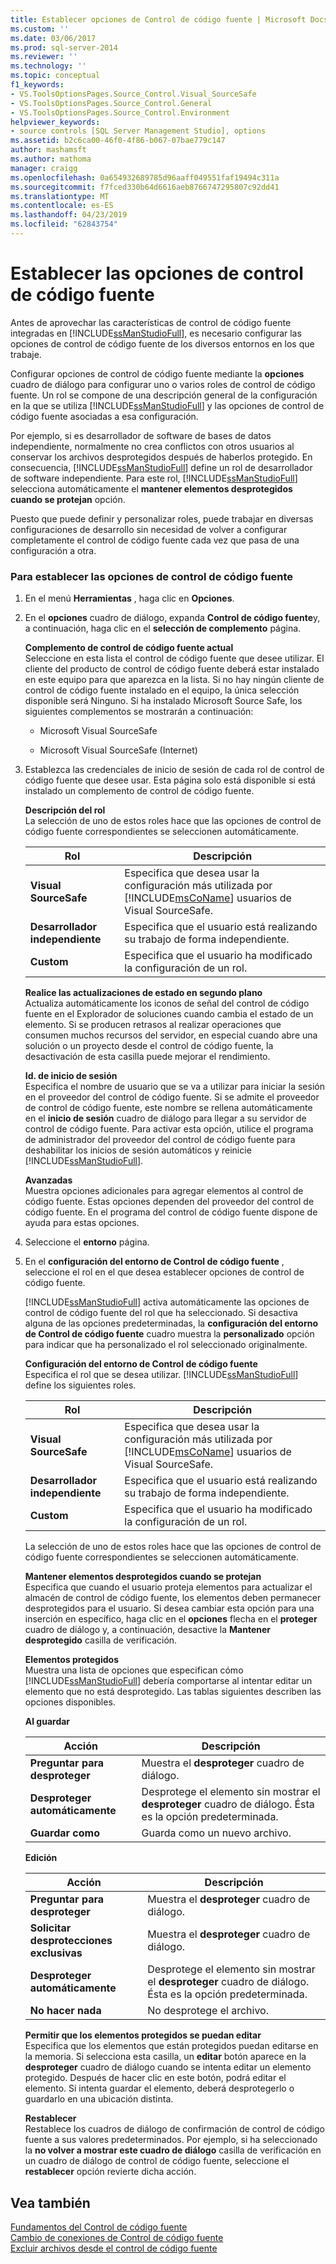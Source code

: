 ```yaml
---
title: Establecer opciones de Control de código fuente | Microsoft Docs
ms.custom: ''
ms.date: 03/06/2017
ms.prod: sql-server-2014
ms.reviewer: ''
ms.technology: ''
ms.topic: conceptual
f1_keywords:
- VS.ToolsOptionsPages.Source_Control.Visual_SourceSafe
- VS.ToolsOptionsPages.Source_Control.General
- VS.ToolsOptionsPages.Source_Control.Environment
helpviewer_keywords:
- source controls [SQL Server Management Studio], options
ms.assetid: b2c6ca00-46f0-4f86-b067-07bae779c147
author: mashamsft
ms.author: mathoma
manager: craigg
ms.openlocfilehash: 0a654932689785d96aaff049551faf19494c311a
ms.sourcegitcommit: f7fced330b64d6616aeb8766747295807c92dd41
ms.translationtype: MT
ms.contentlocale: es-ES
ms.lasthandoff: 04/23/2019
ms.locfileid: "62843754"
---
```

# <a name="set-source-control-options"></a>Establecer las opciones de control de código fuente
  Antes de aprovechar las características de control de código fuente integradas en [!INCLUDE[ssManStudioFull](../includes/ssmanstudiofull-md.md)], es necesario configurar las opciones de control de código fuente de los diversos entornos en los que trabaje.  
  
 Configurar opciones de control de código fuente mediante la **opciones** cuadro de diálogo para configurar uno o varios roles de control de código fuente. Un rol se compone de una descripción general de la configuración en la que se utiliza [!INCLUDE[ssManStudioFull](../includes/ssmanstudiofull-md.md)] y las opciones de control de código fuente asociadas a esa configuración.  
  
 Por ejemplo, si es desarrollador de software de bases de datos independiente, normalmente no crea conflictos con otros usuarios al conservar los archivos desprotegidos después de haberlos protegido. En consecuencia, [!INCLUDE[ssManStudioFull](../includes/ssmanstudiofull-md.md)] define un rol de desarrollador de software independiente. Para este rol, [!INCLUDE[ssManStudioFull](../includes/ssmanstudiofull-md.md)] selecciona automáticamente el **mantener elementos desprotegidos cuando se protejan** opción.  
  
 Puesto que puede definir y personalizar roles, puede trabajar en diversas configuraciones de desarrollo sin necesidad de volver a configurar completamente el control de código fuente cada vez que pasa de una configuración a otra.  
  
### <a name="to-set-source-control-options"></a>Para establecer las opciones de control de código fuente  
  
1.  En el menú **Herramientas** , haga clic en **Opciones**.  
  
2.  En el **opciones** cuadro de diálogo, expanda **Control de código fuente**y, a continuación, haga clic en el **selección de complemento** página.  
  
     **Complemento de control de código fuente actual**  
     Seleccione en esta lista el control de código fuente que desee utilizar. El cliente del producto de control de código fuente deberá estar instalado en este equipo para que aparezca en la lista. Si no hay ningún cliente de control de código fuente instalado en el equipo, la única selección disponible será Ninguno. Si ha instalado Microsoft Source Safe, los siguientes complementos se mostrarán a continuación:  
  
    -   Microsoft Visual SourceSafe  
  
    -   Microsoft Visual SourceSafe (Internet)  
  
3.  Establezca las credenciales de inicio de sesión de cada rol de control de código fuente que desee usar. Esta página solo está disponible si está instalado un complemento de control de código fuente.  
  
     **Descripción del rol**  
     La selección de uno de estos roles hace que las opciones de control de código fuente correspondientes se seleccionen automáticamente.  
  
    |Rol|Descripción|  
    |----------|-----------------|  
    |**Visual SourceSafe**|Especifica que desea usar la configuración más utilizada por [!INCLUDE[msCoName](../includes/msconame-md.md)] usuarios de Visual SourceSafe.|  
    |**Desarrollador independiente**|Especifica que el usuario está realizando su trabajo de forma independiente.|  
    |**Custom**|Especifica que el usuario ha modificado la configuración de un rol.|  
  
     **Realice las actualizaciones de estado en segundo plano**  
     Actualiza automáticamente los iconos de señal del control de código fuente en el Explorador de soluciones cuando cambia el estado de un elemento. Si se producen retrasos al realizar operaciones que consumen muchos recursos del servidor, en especial cuando abre una solución o un proyecto desde el control de código fuente, la desactivación de esta casilla puede mejorar el rendimiento.  
  
     **Id. de inicio de sesión**  
     Especifica el nombre de usuario que se va a utilizar para iniciar la sesión en el proveedor del control de código fuente. Si se admite el proveedor de control de código fuente, este nombre se rellena automáticamente en el **inicio de sesión** cuadro de diálogo para llegar a su servidor de control de código fuente. Para activar esta opción, utilice el programa de administrador del proveedor del control de código fuente para deshabilitar los inicios de sesión automáticos y reinicie [!INCLUDE[ssManStudioFull](../includes/ssmanstudiofull-md.md)].  
  
     **Avanzadas**  
     Muestra opciones adicionales para agregar elementos al control de código fuente. Estas opciones dependen del proveedor del control de código fuente. En el programa del control de código fuente dispone de ayuda para estas opciones.  
  
4.  Seleccione el **entorno** página.  
  
5.  En el **configuración del entorno de Control de código fuente** , seleccione el rol en el que desea establecer opciones de control de código fuente.  
  
     [!INCLUDE[ssManStudioFull](../includes/ssmanstudiofull-md.md)] activa automáticamente las opciones de control de código fuente del rol que ha seleccionado. Si desactiva alguna de las opciones predeterminadas, la **configuración del entorno de Control de código fuente** cuadro muestra la **personalizado** opción para indicar que ha personalizado el rol seleccionado originalmente.  
  
     **Configuración del entorno de Control de código fuente**  
     Especifica el rol que se desea utilizar. [!INCLUDE[ssManStudioFull](../includes/ssmanstudiofull-md.md)] define los siguientes roles.  
  
    |Rol|Descripción|  
    |----------|-----------------|  
    |**Visual SourceSafe**|Especifica que desea usar la configuración más utilizada por [!INCLUDE[msCoName](../includes/msconame-md.md)] usuarios de Visual SourceSafe.|  
    |**Desarrollador independiente**|Especifica que el usuario está realizando su trabajo de forma independiente.|  
    |**Custom**|Especifica que el usuario ha modificado la configuración de un rol.|  
  
     La selección de uno de estos roles hace que las opciones de control de código fuente correspondientes se seleccionen automáticamente.  
  
     **Mantener elementos desprotegidos cuando se protejan**  
     Especifica que cuando el usuario proteja elementos para actualizar el almacén de control de código fuente, los elementos deben permanecer desprotegidos para el usuario. Si desea cambiar esta opción para una inserción en específico, haga clic en el **opciones** flecha en el **proteger** cuadro de diálogo y, a continuación, desactive la **Mantener desprotegido** casilla de verificación.  
  
     **Elementos protegidos**  
     Muestra una lista de opciones que especifican cómo [!INCLUDE[ssManStudioFull](../includes/ssmanstudiofull-md.md)] debería comportarse al intentar editar un elemento que no está desprotegido. Las tablas siguientes describen las opciones disponibles.  
  
     **Al guardar**  
  
    |Acción|Descripción|  
    |------------|-----------------|  
    |**Preguntar para desproteger**|Muestra el **desproteger** cuadro de diálogo.|  
    |**Desproteger automáticamente**|Desprotege el elemento sin mostrar el **desproteger** cuadro de diálogo. Ésta es la opción predeterminada.|  
    |**Guardar como**|Guarda como un nuevo archivo.|  
  
     **Edición**  
  
    |Acción|Descripción|  
    |------------|-----------------|  
    |**Preguntar para desproteger**|Muestra el **desproteger** cuadro de diálogo.|  
    |**Solicitar desprotecciones exclusivas**|Muestra el **desproteger** cuadro de diálogo.|  
    |**Desproteger automáticamente**|Desprotege el elemento sin mostrar el **desproteger** cuadro de diálogo. Ésta es la opción predeterminada.|  
    |**No hacer nada**|No desprotege el archivo.|  
  
     **Permitir que los elementos protegidos se puedan editar**  
     Especifica que los elementos que están protegidos puedan editarse en la memoria. Si selecciona esta casilla, un **editar** botón aparece en la **desproteger** cuadro de diálogo cuando se intenta editar un elemento protegido. Después de hacer clic en este botón, podrá editar el elemento. Si intenta guardar el elemento, deberá desprotegerlo o guardarlo en una ubicación distinta.  
  
     **Restablecer**  
     Restablece los cuadros de diálogo de confirmación de control de código fuente a sus valores predeterminados. Por ejemplo, si ha seleccionado la **no volver a mostrar este cuadro de diálogo** casilla de verificación en un cuadro de diálogo de control de código fuente, seleccione el **restablecer** opción revierte dicha acción.  
  
## <a name="see-also"></a>Vea también  
 [Fundamentos del Control de código fuente](../../2014/database-engine/source-control-basics.md)   
 [Cambio de conexiones de Control de código fuente](../../2014/database-engine/change-source-control-connections.md)   
 [Excluir archivos desde el control de código fuente](../../2014/database-engine/exclude-files-from-source-control.md)  
  
  
